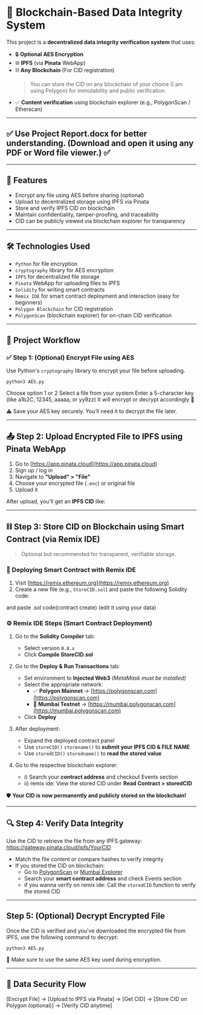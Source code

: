 # 🔐 Blockchain-Based Data Integrity System 

This project is a **decentralized data integrity verification system** that uses:
- 🔒 **Optional AES Encryption**
- 🌐 **IPFS** (via **Pinata** WebApp)
- ⛓️ **Any Blockchain** (For CID registration)  
  > You can store the CID on any blockchain of your choice (I am using Polygon) for immutability and public verification.
- ✅ **Content verification** using blockchain explorer (e.g., PolygonScan / Etherscan)

---
## ✅ Use Project Report.docx for better understanding. (Download and open it using any PDF or Word file viewer.) ✅
---
## 📌 Features

- Encrypt any file using AES before sharing (optional)
- Upload to decentralized storage using IPFS via Pinata
- Store and verify IPFS CID on blockchain
- Maintain confidentiality, tamper-proofing, and traceability
- CID can be publicly viewed via blockchain explorer for transparency

---

## 🛠️ Technologies Used

- `Python` for file encryption
- `cryptography` library for AES encryption
- `IPFS` for decentralized file storage
- `Pinata` WebApp for uploading files to IPFS
- `Solidity` for writing smart contracts
- `Remix IDE` for smart contract deployment and interaction (easy for beginners)
- `Polygon Blockchain` for CID registration
- `PolygonScan` (blockchain explorer) for on-chain CID verification

---

## 🧭 Project Workflow

### ✅ Step 1: (Optional) Encrypt File using AES

Use Python's `cryptography` library to encrypt your file before uploading.

    python3 AES.py

Choose option 1 or 2
Select a file from your system
Enter a 5-character key (like a1b2C, 12345, aaaaa, or yy9zz)
It will encrypt or decrypt accordingly 🎉

⚠️ Save your AES key securely. You’ll need it to decrypt the file later.

---

## 📤 Step 2: Upload Encrypted File to IPFS using Pinata WebApp

1. Go to [https://app.pinata.cloud](https://app.pinata.cloud)
2. Sign up / log in
3. Navigate to **"Upload" > "File"**
4. Choose your encrypted file (`.enc`) or original file
5. Upload it

After upload, you'll get an **IPFS CID** like: <QmTzQ1dU8m3vC5RQjV5zsdVxzyRzv2Yw9B9oP2C1WnZqhB>

---

## ⛓️ Step 3: Store CID on Blockchain using Smart Contract (via Remix IDE)

> Optional but recommended for transparent, verifiable storage.

### 🔧 Deploying Smart Contract with Remix IDE

1. Visit [https://remix.ethereum.org](https://remix.ethereum.org)
2. Create a new file (e.g., `StoreCID.sol`) and paste the following Solidity code:

and paste .sol code(contract create) (edit it using your data)

### ⚙️ Remix IDE Steps (Smart Contract Deployment)

1. Go to the **Solidity Compiler** tab:
   - Select version `0.8.x`
   - Click **Compile StoreCID.sol**

2. Go to the **Deploy & Run Transactions** tab:
   - Set environment to **Injected Web3** *(MetaMask must be installed)*
   - Select the appropriate network:
     - ✅ **Polygon Mainnet** → [https://polygonscan.com](https://polygonscan.com)
     - 🧪 **Mumbai Testnet** → [https://mumbai.polygonscan.com](https://mumbai.polygonscan.com)
   - Click **Deploy**

3. After deployment:
   - Expand the deployed contract panel
   - Use `storeCID()` `storename()` to **submit your IPFS CID & FILE NAME**
   - Use `storedCID()` `storedname()` to **read the stored value**

4. Go to the respective blockchain explorer:
   - i) Search your **contract address** and checkout Events section
   - ii) remix ide: View the stored CID under **Read Contract > storedCID**

🛡️ **Your CID is now permanently and publicly stored on the blockchain!**

---

## 🔍 Step 4: Verify Data Integrity

Use the CID to retrieve the file from any IPFS gateway: https://gateway.pinata.cloud/ipfs/YourCID


- Match the file content or compare hashes to verify integrity  
- If you stored the CID on blockchain:
  - Go to [PolygonScan](https://polygonscan.com) or [Mumbai Explorer](https://mumbai.polygonscan.com)
  - Search your **smart contract address** and check Events section
  - if you wanna verify on remix ide: Call the `storedCID` function to verify the stored CID

---

## Step 5: (Optional) Decrypt Encrypted File
Once the CID is verified and you've downloaded the encrypted file from IPFS, use the following command to decrypt:

    python3 AES.py
    
🔑 Make sure to use the same AES key used during encryption.

---

## 🔐 Data Security Flow

[Encrypt File] → [Upload to IPFS via Pinata] → [Get CID] → [Store CID on Polygon (optional)] → [Verify CID anytime]


